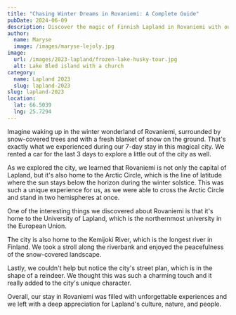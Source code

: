 ```yaml
---
title: "Chasing Winter Dreams in Rovaniemi: A Complete Guide"
pubDate: 2024-06-09
description: Discover the magic of Finnish Lapland in Rovaniemi with our complete guide to winter adventures, cozy stays, and local delights.
author:
  name: Maryse
  image: /images/maryse-lejoly.jpg
image:
  url: /images/2023-lapland/frozen-lake-husky-tour.jpg
  alt: Lake Bled island with a church
category:
  name: Lapland 2023
  slug: lapland-2023
slug: lapland-2023
location:
  lat: 66.5039
  lng: 25.7294
---
```


Imagine waking up in the winter wonderland of Rovaniemi, surrounded by snow-covered trees and with a fresh blanket of snow on the ground. That's exactly what we experienced during our 7-day stay in this magical city. We rented a car for the last 3 days to explore a little out of the city as well. 

As we explored the city, we learned that Rovaniemi is not only the capital of Lapland, but it's also home to the Arctic Circle, which is the line of latitude where the sun stays below the horizon during the winter solstice. This was such a unique experience for us, as we were able to cross the Arctic Circle and stand in two hemispheres at once.

One of the interesting things we discovered about Rovaniemi is that it's home to the University of Lapland, which is the northernmost university in the European Union. 

The city is also home to the Kemijoki River, which is the longest river in Finland. We took a stroll along the riverbank and enjoyed the peacefulness of the snow-covered landscape.

Lastly, we couldn't help but notice the city's street plan, which is in the shape of a reindeer. We thought this was such a charming touch and it really added to the city's unique character.

Overall, our stay in Rovaniemi was filled with unforgettable experiences and we left with a deep appreciation for Lapland's culture, nature, and people. 